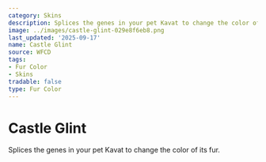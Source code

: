 ```yaml
---
category: Skins
description: Splices the genes in your pet Kavat to change the color of its fur.
image: ../images/castle-glint-029e8f6eb8.png
last_updated: '2025-09-17'
name: Castle Glint
source: WFCD
tags:
- Fur Color
- Skins
tradable: false
type: Fur Color
---
```


# Castle Glint

Splices the genes in your pet Kavat to change the color of its fur.


